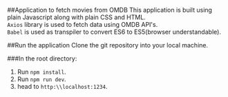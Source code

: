 ##Application to fetch movies from OMDB
This application is built using plain Javascript along with plain CSS and HTML.<br>
`Axios` library is used to fetch data using OMDB API's.<br>
`Babel` is used as transpiler to convert ES6 to ES5(browser understandable).<br>

##Run the application
Clone the git repository into your local machine.<br>

###In the root directory:
1. Run `npm install`.<br>
2. Run `npm run dev`.<br>
3. head to `http:\\localhost:1234`.
